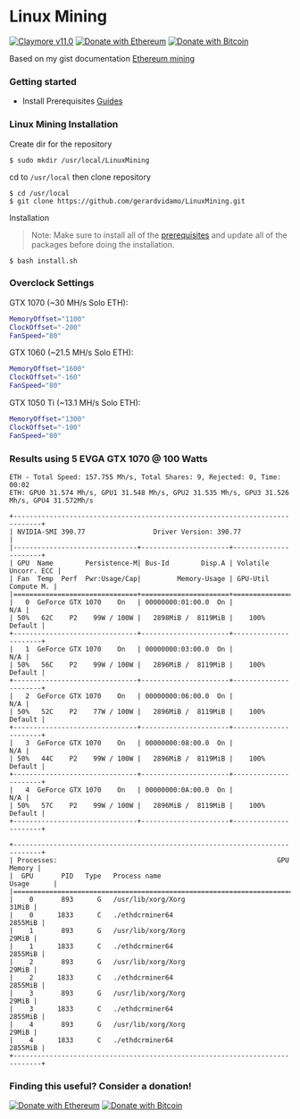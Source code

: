 # Linux Mining
[![Claymore v11.0](https://img.shields.io/badge/clayrmore-v11.0-blue.svg)](https://drive.google.com/uc?id=1fWZ40uqEkFihDnf0kw8hYpobNRF1QCxc) [![Donate with Ethereum](https://en.cryptobadges.io/badge/micro/0xcff4f7cc9893d8e23ec020c3cdf6fa20499ccd3b)](https://en.cryptobadges.io/donate/0xcff4f7cc9893d8e23ec020c3cdf6fa20499ccd3b) [![Donate with Bitcoin](https://en.cryptobadges.io/badge/micro/1CvbjortS5ynSaBC7jVPC8aKVgFUY6N9Pg)](https://en.cryptobadges.io/donate/1CvbjortS5ynSaBC7jVPC8aKVgFUY6N9Pg)

Based on my gist documentation [Ethereum mining](https://gist.github.com/gerardvidamo/a5682145df27957834381b03a0949291)

### Getting started
- Install Prerequisites [Guides](https://github.com/gerardvidamo/LinuxMining/tree/master/doc)

### Linux Mining Installation
Create dir for the repository
```console
$ sudo mkdir /usr/local/LinuxMining
```
cd to  `/usr/local` then clone repository
```console
$ cd /usr/local
$ git clone https://github.com/gerardvidamo/LinuxMining.git
```
Installation
> Note: Make sure to install all of the [prerequisites](https://github.com/gerardvidamo/LinuxMining/tree/master/doc) and update all of the packages before doing the installation.
```console
$ bash install.sh
```

### Overclock Settings

GTX 1070 (~30 MH/s Solo ETH):
```bash
MemoryOffset="1100"
ClockOffset="-200"
FanSpeed="80"
```
GTX 1060 (~21.5 MH/s Solo ETH):
```bash
MemoryOffset="1600"
ClockOffset="-160"
FanSpeed="80"
```
GTX 1050 Ti (~13.1 MH/s Solo ETH):
```bash
MemoryOffset="1300"
ClockOffset="-100"
FanSpeed="80"
```

### Results using 5 EVGA GTX 1070 @ 100 Watts
```
ETH - Total Speed: 157.755 Mh/s, Total Shares: 9, Rejected: 0, Time: 00:02
ETH: GPU0 31.574 Mh/s, GPU1 31.548 Mh/s, GPU2 31.535 Mh/s, GPU3 31.526 Mh/s, GPU4 31.572Mh/s
```

```
+-----------------------------------------------------------------------------+
| NVIDIA-SMI 390.77                 Driver Version: 390.77                    |
|-------------------------------+----------------------+----------------------+
| GPU  Name        Persistence-M| Bus-Id        Disp.A | Volatile Uncorr. ECC |
| Fan  Temp  Perf  Pwr:Usage/Cap|         Memory-Usage | GPU-Util  Compute M. |
|===============================+======================+======================|
|   0  GeForce GTX 1070    On   | 00000000:01:00.0  On |                  N/A |
| 50%   62C    P2    99W / 100W |   2898MiB /  8119MiB |    100%      Default |
+-------------------------------+----------------------+----------------------+
|   1  GeForce GTX 1070    On   | 00000000:03:00.0  On |                  N/A |
| 50%   56C    P2    99W / 100W |   2896MiB /  8119MiB |    100%      Default |
+-------------------------------+----------------------+----------------------+
|   2  GeForce GTX 1070    On   | 00000000:06:00.0  On |                  N/A |
| 50%   52C    P2    77W / 100W |   2896MiB /  8119MiB |    100%      Default |
+-------------------------------+----------------------+----------------------+
|   3  GeForce GTX 1070    On   | 00000000:08:00.0  On |                  N/A |
| 50%   44C    P2    99W / 100W |   2896MiB /  8119MiB |    100%      Default |
+-------------------------------+----------------------+----------------------+
|   4  GeForce GTX 1070    On   | 00000000:0A:00.0  On |                  N/A |
| 50%   57C    P2    99W / 100W |   2896MiB /  8119MiB |    100%      Default |
+-------------------------------+----------------------+----------------------+

+-----------------------------------------------------------------------------+
| Processes:                                                       GPU Memory |
|  GPU       PID   Type   Process name                             Usage      |
|=============================================================================|
|    0       893      G   /usr/lib/xorg/Xorg                            31MiB |
|    0      1833      C   ./ethdcrminer64                             2855MiB |
|    1       893      G   /usr/lib/xorg/Xorg                            29MiB |
|    1      1833      C   ./ethdcrminer64                             2855MiB |
|    2       893      G   /usr/lib/xorg/Xorg                            29MiB |
|    2      1833      C   ./ethdcrminer64                             2855MiB |
|    3       893      G   /usr/lib/xorg/Xorg                            29MiB |
|    3      1833      C   ./ethdcrminer64                             2855MiB |
|    4       893      G   /usr/lib/xorg/Xorg                            29MiB |
|    4      1833      C   ./ethdcrminer64                             2855MiB |
+-----------------------------------------------------------------------------+
```

### Finding this useful? Consider a donation!
[![Donate with Ethereum](https://en.cryptobadges.io/badge/micro/0xcff4f7cc9893d8e23ec020c3cdf6fa20499ccd3b)](https://en.cryptobadges.io/donate/0xcff4f7cc9893d8e23ec020c3cdf6fa20499ccd3b)
[![Donate with Bitcoin](https://en.cryptobadges.io/badge/micro/1CvbjortS5ynSaBC7jVPC8aKVgFUY6N9Pg)](https://en.cryptobadges.io/donate/1CvbjortS5ynSaBC7jVPC8aKVgFUY6N9Pg)
